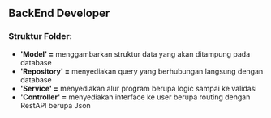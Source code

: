 ## BackEnd Developer

### Struktur Folder:

- **'Model' =** menggambarkan struktur data yang akan ditampung pada database
- **'Repository' =** menyediakan query yang berhubungan langsung dengan database
- **'Service' =** menyediakan alur program berupa logic sampai ke validasi
- **'Controller' =** menyediakan interface ke user berupa routing dengan RestAPI berupa Json
